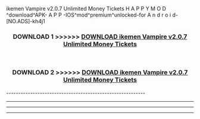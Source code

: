  ikemen Vampire v2.0.7 Unlimited Money Tickets  H A P P Y M O D ^download^APK- A P P -IOS^mod^premium^unlocked-for A n d r o i d-[NO.ADS]-kh4j1



<div align="center">

<h3>DOWNLOAD 1 >>>>>> <a href="https://en-mod.web.app/?en= ikemen Vampire v2.0.7 Unlimited Money Tickets ">DOWNLOAD ikemen Vampire v2.0.7 Unlimited Money Tickets  </a></h3><br>

<h3>DOWNLOAD 2 >>>>>> <a href="https://en-mod.web.app/?en= ikemen Vampire v2.0.7 Unlimited Money Tickets ">DOWNLOAD ikemen Vampire v2.0.7 Unlimited Money Tickets  </a></h3>

</div>
----------------------------------------------------------

----------------------------------------------------------

----------------------------------------------------------

----------------------------------------------------------



